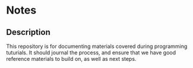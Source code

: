 # Notes

## Description ##

This repository is for documenting materials covered during 
programming tuturials.  It should journal the process, and ensure that
we have good reference materials to build on, as well as next steps.

